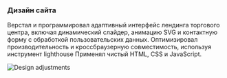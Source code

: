 ### Дизайн сайта

Верстал и программировал адаптивный интерфейс лендинга торгового центра, включая динамический слайдер, анимацию SVG и контактную форму с обработкой пользовательских данных. Оптимизировал производительность и кроссбраузерную совместимость, используя инструмент lighthouse
Применял чистый HTML, CSS и JavaScript.

![Design adjustments](https://github.com/user-attachments/assets/8bb82f87-a518-4431-86db-326822358f3d)
